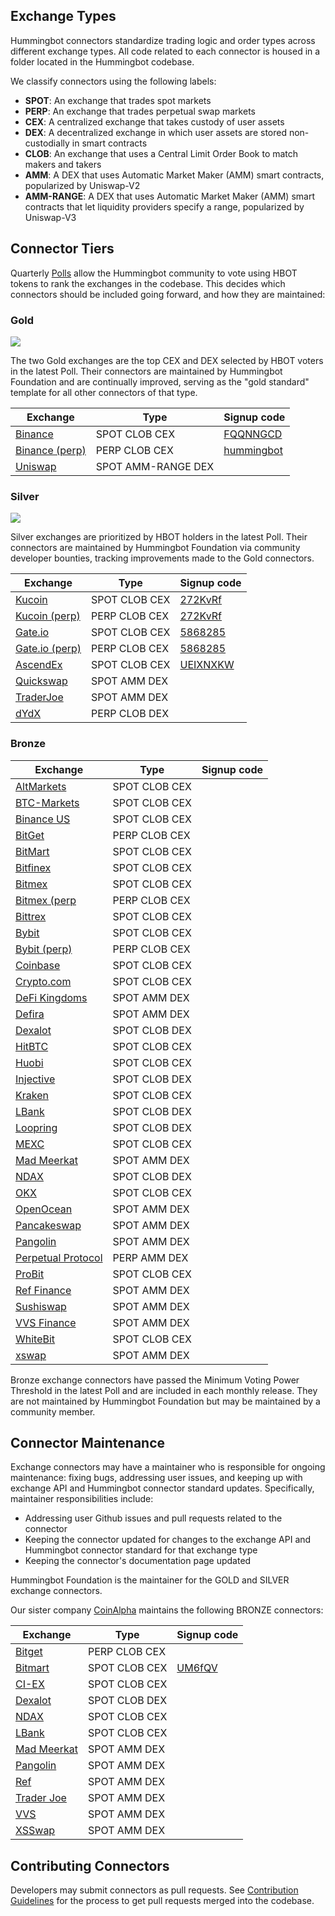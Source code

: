## Exchange Types

Hummingbot connectors standardize trading logic and order types across different exchange types. All code related to each connector is housed in a folder located in the Hummingbot codebase.

We classify connectors using the following labels:

* **SPOT**: An exchange that trades spot markets
* **PERP**: An exchange that trades perpetual swap markets
* **CEX**: A centralized exchange that takes custody of user assets
* **DEX**: A decentralized exchange in which user assets are stored non-custodially in smart contracts
* **CLOB**: An exchange that uses a Central Limit Order Book to match makers and takers
* **AMM**: A DEX that uses Automatic Market Maker (AMM) smart contracts, popularized by Uniswap-V2
* **AMM-RANGE**: A DEX that uses Automatic Market Maker (AMM) smart contracts that let liquidity providers specify a range, popularized by Uniswap-V3

## Connector Tiers

Quarterly [Polls](/governance/polls) allow the Hummingbot community to vote using HBOT tokens to rank the exchanges in the codebase. This decides which connectors should be included going forward, and how they are maintained:

### Gold

![](https://img.shields.io/static/v1?label=Hummingbot&message=GOLD&color=yellow)

The two Gold exchanges are the top CEX and DEX selected by HBOT voters in the latest Poll. Their connectors are maintained by Hummingbot Foundation and are continually improved, serving as the "gold standard" template for all other connectors of that type.

| Exchange | Type | Signup code |
|----------|------|-------------|
| [Binance](./binance) | SPOT CLOB CEX | [FQQNNGCD](https://www.binance.com/en/register?ref=FQQNNGCD)
| [Binance (perp)](./binance-perpetual) | PERP CLOB CEX | [hummingbot](https://www.binance.com/en/futures/ref?code=hummingbot)
| [Uniswap](./uniswap) | SPOT AMM-RANGE DEX |

### Silver

![](https://img.shields.io/static/v1?label=Hummingbot&message=SILVER&color=white)

Silver exchanges are prioritized by HBOT holders in the latest Poll. Their connectors are maintained by Hummingbot Foundation via community developer bounties, tracking improvements made to the Gold connectors.

| Exchange | Type | Signup code |
|----------|------|-------------|
| [Kucoin](./kucoin) | SPOT CLOB CEX | [272KvRf](https://www.kucoin.com/ucenter/signup?rcode=272KvRf)
| [Kucoin (perp)](./kucoin-perpetual) | PERP CLOB CEX | [272KvRf](https://www.kucoin.com/ucenter/signup?rcode=272KvRf)
| [Gate.io](./gate-io) | SPOT CLOB CEX | [5868285](https://www.gate.io/signup/5868285)
| [Gate.io (perp)](./gate-io-perpetual) | PERP CLOB CEX | [5868285](https://www.gate.io/signup/5868285)
| [AscendEx](./ascend-ex) | SPOT CLOB CEX | [UEIXNXKW](https://ascendex.com/register?inviteCode=UEIXNXKW)
| [Quickswap](./quickswap) | SPOT AMM DEX |
| [TraderJoe](./traderjoe) | SPOT AMM DEX |
| [dYdX](./dydx-perpetual) | PERP CLOB DEX |

### Bronze

| Exchange | Type | Signup code |
|----------|------|-------------|
| [AltMarkets](./altmarkets) | SPOT CLOB CEX |
| [BTC-Markets](./btc-markets) | SPOT CLOB CEX |
| [Binance US](./binance-us) | SPOT CLOB CEX |
| [BitGet](./bitget) | PERP CLOB CEX |
| [BitMart](./bitmart) | SPOT CLOB CEX |
| [Bitfinex](./bitfinex) | SPOT CLOB CEX |
| [Bitmex](./bitmex) | SPOT CLOB CEX |
| [Bitmex (perp](./bitmex) | PERP CLOB CEX |
| [Bittrex](./bittrex) | SPOT CLOB CEX |
| [Bybit](./bybit) | SPOT CLOB CEX |
| [Bybit (perp)](./bybit) | PERP CLOB CEX |
| [Coinbase](./coinbase) | SPOT CLOB CEX |
| [Crypto.com](./crypto-com) | SPOT CLOB CEX |
| [DeFi Kingdoms](./defikingdoms) | SPOT AMM DEX |
| [Defira](./defira) | SPOT AMM DEX |
| [Dexalot](./dexalot) | SPOT CLOB DEX |
| [HitBTC](./hitbtc) | SPOT CLOB CEX |
| [Huobi](./huobi) | SPOT CLOB CEX |
| [Injective](./injective) | SPOT CLOB DEX |
| [Kraken](./kraken) | SPOT CLOB CEX |
| [LBank](./lbank) | SPOT CLOB DEX |
| [Loopring](./loopring) | SPOT CLOB DEX |
| [MEXC](./mexc) | SPOT CLOB CEX |
| [Mad Meerkat](./mad-meerkat) | SPOT AMM DEX |
| [NDAX](./ndax) | SPOT CLOB DEX |
| [OKX](./okx) | SPOT CLOB CEX |
| [OpenOcean](./openocean) | SPOT AMM DEX |
| [Pancakeswap](./pancakeswap) | SPOT AMM DEX |
| [Pangolin](./pangolin) | SPOT AMM DEX |
| [Perpetual Protocol](./perp) | PERP AMM DEX |
| [ProBit](./probit) | SPOT CLOB CEX |
| [Ref Finance](./ref) | SPOT AMM DEX |
| [Sushiswap](./sushiswap) | SPOT AMM DEX |
| [VVS Finance](./vvs) | SPOT AMM DEX |
| [WhiteBit](./whitebit) | SPOT CLOB CEX |
| [xswap](./xswap) | SPOT AMM DEX |

Bronze exchange connectors have passed the Minimum Voting Power Threshold in the latest Poll and are included in each monthly release. They are not maintained by Hummingbot Foundation but may be maintained by a community member.

## Connector Maintenance

Exchange connectors may have a maintainer who is responsible for ongoing maintenance: fixing bugs, addressing user issues, and keeping up with exchange API and Hummingbot connector standard updates. Specifically, maintainer responsibilities include:

* Addressing user Github issues and pull requests related to the connector
* Keeping the connector updated for changes to the exchange API and Hummingbot connector standard for that exchange type
* Keeping the connector's documentation page updated

Hummingbot Foundation is the maintainer for the GOLD and SILVER exchange connectors.

Our sister company [CoinAlpha](https://coinalpha.com) maintains the following BRONZE connectors:

| Exchange | Type | Signup code |
|----------|------|-------------|
| [Bitget](./bitget-perpetual) | PERP CLOB CEX |
| [Bitmart](./bitmart) | SPOT CLOB CEX | [UM6fQV](https://www.bitmart.com/en?r=UM6fQV)
| [CI-EX](./ci-ex) | SPOT CLOB CEX |
| [Dexalot](./dexalot) | SPOT CLOB DEX |
| [NDAX](./ndax) | SPOT CLOB CEX |
| [LBank](./lbank) | SPOT CLOB CEX |
| [Mad Meerkat](./mad-meerkat) | SPOT AMM DEX |
| [Pangolin](./pangolin) | SPOT AMM DEX |
| [Ref](./ref) | SPOT AMM DEX |
| [Trader Joe](./traderjoe) | SPOT AMM DEX |
| [VVS](./vvs) | SPOT AMM DEX |
| [XSSwap](./xswap) | SPOT AMM DEX |

## Contributing Connectors

Developers may submit connectors as pull requests. See [Contribution Guidelines](/developers/contributions/) for the process to get pull requests merged into the codebase.
